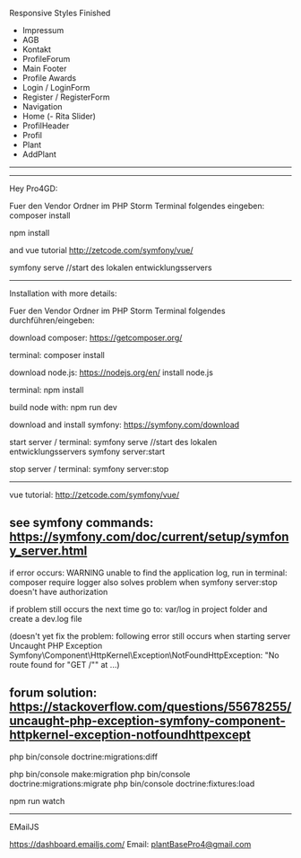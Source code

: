Responsive Styles Finished

- Impressum
- AGB
- Kontakt
- ProfileForum
- Main Footer
- Profile Awards
- Login / LoginForm
- Register / RegisterForm
- Navigation
- Home (- Rita Slider)
- ProfilHeader
- Profil
- Plant
- AddPlant

---
---


Hey Pro4GD:

Fuer den Vendor Ordner im PHP Storm Terminal folgendes eingeben:
composer install

npm install 


and vue tutorial
http://zetcode.com/symfony/vue/



symfony serve //start des lokalen entwicklungsservers



---

Installation with more details:

Fuer den Vendor Ordner im PHP Storm Terminal folgendes durchführen/eingeben:

download composer: 
https://getcomposer.org/

terminal:
composer install

download node.js: 
https://nodejs.org/en/
install node.js

terminal: 
npm install 

build node with:
npm run dev

download and install symfony: 
https://symfony.com/download

start server / terminal: 
symfony serve //start des lokalen entwicklungsservers
symfony server:start

stop server / terminal:
symfony server:stop

---
vue tutorial: 
http://zetcode.com/symfony/vue/

see symfony commands: 
https://symfony.com/doc/current/setup/symfony_server.html
---


if error occurs: WARNING unable to find the application log, run in terminal: 
composer require logger
also solves problem when symfony server:stop doesn't have authorization

if problem still occurs the next time
go to: var/log in project folder and create a dev.log file

(doesn't yet fix the problem: following error still occurs when starting server
Uncaught PHP Exception Symfony\Component\HttpKernel\Exception\NotFoundHttpException: "No route found for "GET /"" at ...)

forum solution: 
https://stackoverflow.com/questions/55678255/uncaught-php-exception-symfony-component-httpkernel-exception-notfoundhttpexcept
---

php bin/console doctrine:migrations:diff
 
php bin/console make:migration
php bin/console doctrine:migrations:migrate
php bin/console doctrine:fixtures:load

npm run watch

---

EMailJS

https://dashboard.emailjs.com/
Email: plantBasePro4@gmail.com